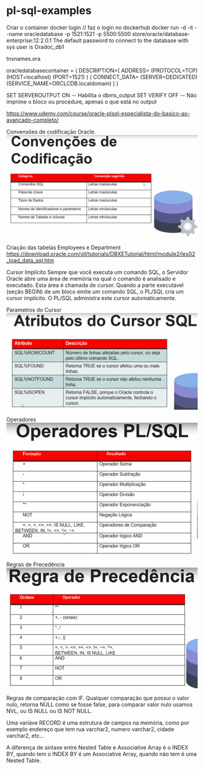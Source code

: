 # pl-sql-examples

Criar o container
docker login // faz o login no dockerhub
docker run -d -it --name oracledatabase -p 1521:1521 -p 5500:5500 store/oracle/database-enterprise:12.2.0.1
The default password to connect to the database with sys user is Oradoc_db1


tnsnames.ora

oracledatabasecontainer =
    (
        DESCRIPTION=(
            ADDRESS=
                (PROTOCOL=TCP)
                (HOST=localhost)
                (PORT=1521)
        )
        (
            CONNECT_DATA=
                (SERVER=DEDICATED)
                (SERVICE_NAME=ORCLCDB.localdomain)
        )
    )

SET SERVEROUTPUT ON -- Habilita o dbms_output
SET VERIFY OFF -- Não imprime o bloco ou procedure, apenas o que está no output


https://www.udemy.com/course/oracle-plsql-especialista-do-basico-ao-avancado-completo/

Convensões de codificação Oracle.
![](/img/ConvensoesDeCodificacaoOracle.png)


Criação das tabelas Employees e Department
https://download.oracle.com/oll/tutorials/DBXETutorial/html/module2/les02_load_data_sql.htm 


Cursor Implícito
Sempre que você executa um comando SQL, o Servidor Oracle abre uma área de memória na qual o comando é analisado e executado. Esta área é chamada de cursor.
Quando a parte executável (seção BEGIN) de um bloco emite um comando SQL, o PL/SQL cria um cursor implícito. O PL/SQL administra este cursor automaticamente.

Parametros do Cursor
![](/img/AtributosDoCursor.png)

Operadores
![](/img/Operadores.png)

Regras de Precedência
![](/img/RegraDePrecedencia.png)

Regras de comparação com IF.
Qualquer comparação que possui o valor nulo, retorna NULL como se fosse false, para comparar valor nulo usamos NVL, ou IS NULL ou IS NOT NULL.

Uma variáve RECORD é uma estrutura de campos na memória, como por exemplo endereço que tem rua varchar2, numero varchar2, cidade varchar2, etc...

A diferença de sintaxe entre Nested Table e Associative Array é o INDEX BY, quando tem o INDEX BY é um Associative Array, quando não tem é uma Nested Table.